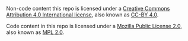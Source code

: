 Non-code content this repo is licensed under a [Creative Commons Attribution 4.0 International license](https://creativecommons.org/licenses/by/4.0/), also known as [CC-BY 4.0](https://creativecommons.org/licenses/by/4.0/).

Code content in this repo is licensed under a [Mozilla Public License 2.0](https://www.mozilla.org/en-US/MPL/2.0/), also known as [MPL 2.0](https://www.mozilla.org/en-US/MPL/2.0/).